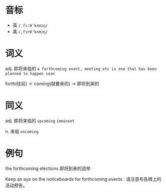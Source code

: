 # 音标

- 英 `/ˌfɔ:θˈkʌmɪŋ/`
- 美 `/,fɔrθ'kʌmɪŋ/`

# 词义

adj. 即将来临的
`a forthcoming event, meeting etc is one that has been planned to happen soon`



forth(往前) ＋ coming(就要来的) → 即将到来的

# 同义

adj. 即将来临的
`upcoming` `imminent`

n. 来临
`oncoming`

# 例句

the forthcoming elections
即将到来的选举

Keep an eye on the noticeboards for forthcoming events .
请注意布告牌上的活动预告。


